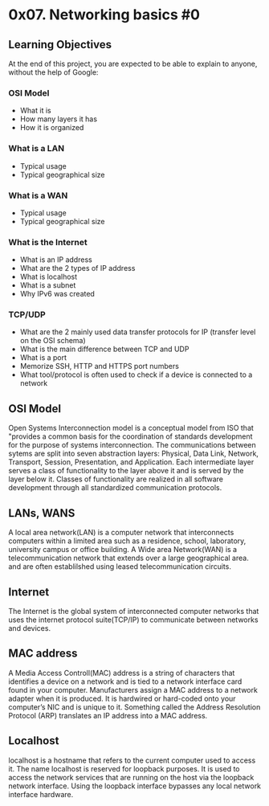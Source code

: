 # 0x07. Networking basics #0

## Learning Objectives
At the end of this project, you are expected to be able to explain to anyone, without the help of Google:

### OSI Model
* What it is
* How many layers it has
* How it is organized
### What is a LAN
* Typical usage
* Typical geographical size
### What is a WAN
* Typical usage
* Typical geographical size
### What is the Internet
* What is an IP address
* What are the 2 types of IP address
* What is localhost
* What is a subnet
* Why IPv6 was created
### TCP/UDP
* What are the 2 mainly used data transfer protocols for IP (transfer level on the OSI schema)
* What is the main difference between TCP and UDP
* What is a port
* Memorize SSH, HTTP and HTTPS port numbers
* What tool/protocol is often used to check if a device is connected to a network

## OSI Model
Open Systems Interconnection model is a conceptual model from ISO that "provides a common basis for the coordination of standards development for the purpose of systems interconnection.
The communications between sytems are split into seven abstraction layers: Physical, Data Link, Network, Transport, Session, Presentation, and Application.
Each intermediate layer serves a class of functionality to the layer above it and is served by the layer below it. Classes of functionality are realized in all software development through all standardized communication protocols.

## LANs, WANS
A local area network(LAN) is a computer network that interconnects computers within a limited area such as a residence, school, laboratory, university campus or office building.
A Wide area Network(WAN) is a telecommunication network that extends over a large geographical area. and are often establilshed using leased telecommunication circuits.

## Internet
The Internet is the global system of interconnected computer networks that uses the internet protocol suite(TCP/IP) to communicate between networks and devices. 

## MAC address
A Media Access Controll(MAC) address is a string of characters that identifies a device on a network and is tied to a network interface card found in your computer.
Manufacturers assign a MAC address to a network adapter when it is produced. It is hardwired or hard-coded onto your computer’s NIC and is unique to it. Something called the Address Resolution Protocol (ARP) translates an IP address into a MAC address.

## Localhost
localhost is a hostname that refers to the current computer used to access it. The name localhost is reserved for loopback purposes.
It is used to access the network services that are running on the host via the loopback network interface. Using the loopback interface bypasses any local network interface hardware.
